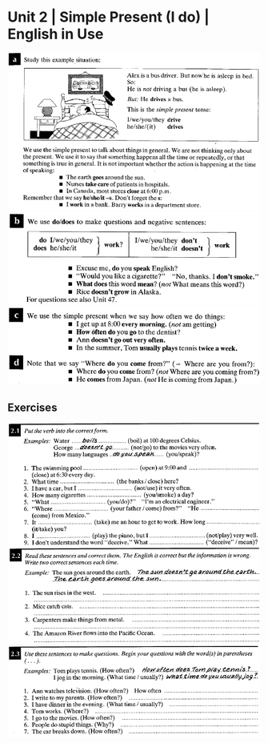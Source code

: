 # Unit 2 | Simple Present (I do) | English in Use
![](2.1.png)
![](2.2.png)
![](2.3.png)
## Exercises
![](2.4.png)
![](2.5.png)
![](2.6.png)
